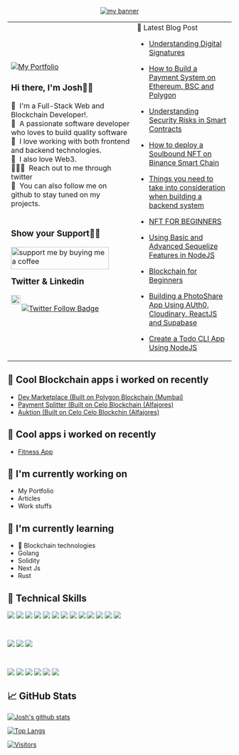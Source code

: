 <p align="center">
  <a href=http://joshade.netlify.com" target="_blank" rel="noreferrer"><img src="https://user-images.githubusercontent.com/40618946/141323629-485833a2-ef6b-4c2b-a023-32d0b883e431.png" alt="my banner"></a>
</p>
<table>
  <tr>
    <td valign="center">
      <a href="">
        <img src="https://img.shields.io/badge/my_portfolio-000?style=for-the-badge&logo=ko-fi&logoColor=white" alt="My Portfolio"/></a>
      <p>
        <h3>Hi there, I'm Josh👋🏾</h3>
        👀 &nbsp;I'm a Full-Stack Web and Blockchain Developer!.
        <br/>
        🚀 &nbsp;A passionate software developer who loves to build quality software
        <br/>
        🚀 &nbsp;I love working with both frontend and backend technologies.
        <br/>
        🚀 &nbsp;I also love Web3.
        <br/>
        🧑🏽‍💻 &nbsp;Reach out to me through twitter
        <br />
        💞️ &nbsp;You can also follow me on github to stay tuned on my projects.
        <br/>
        <br />
        <h3>Show your Support🤝🏽</h3>
        <a href="https://www.buymeacoffee.com/josh4324"><img align="left" src="https://cdn.buymeacoffee.com/buttons/v2/default-yellow.png" height="50" width="220" alt="support me by buying me a coffee" /> <a/>
        <br/>
        <br />
        <h3>Twitter & Linkedin</h3>
       <a href="https://www.linkedin.com/in/joshuaadesanya/"><img align="left" src="https://raw.githubusercontent.com/yushi1007/yushi1007/main/images/linkedin.svg" alt="Yu Shi | LinkedIn" width="21px"/></a>
        <br/>
        <a href="https://twitter.com/josh_my_man">
          <img src="https://img.shields.io/twitter/follow/josh_my_man?color=0F182A&logo=twitter&style=for-the-badge" alt="Twitter Follow Badge"/></a>
       </p>
    </td>
    <td>
       📝 Latest Blog Post
                                                                        
- [Understanding Digital Signatures](https://adesanyajoshua.hashnode.dev/digital-signatures-101-understanding-the-basics)                                                                      
- [How to Build a Payment System on Ethereum, BSC and Polygon](https://adesanyajoshua.hashnode.dev/how-to-build-a-simple-payment-system-on-ethereum-binance-smart-chain-and-polygon)

- [Understanding Security Risks in Smart Contracts](https://adesanyajoshua.hashnode.dev/understanding-the-security-risks-in-smart-contract-development)
- [How to deploy a Soulbound NFT on Binance Smart Chain](https://adesanyajoshua.hashnode.dev/how-to-deploy-a-soulbound-nft-contract-on-binance-smart-chain-with-thirdweb)
- [Things you need to take into consideration when building a backend system](https://adesanyajoshua.hashnode.dev/things-you-need-to-take-into-consideration-when-building-a-backend-software/)
- [NFT FOR BEGINNERS](https://adesanyajoshua.hashnode.dev/nft-for-beginners/)
- [Using Basic and Advanced Sequelize Features in NodeJS](https://www.section.io/engineering-education/complete-guide-on-using-sequelize-basic-and-advanced-features/)
- [Blockchain for Beginners](https://dev.to/josh4324/blockchain-for-beginners-5bc0)
- [Building a PhotoShare App Using AUth0, Cloudinary, ReactJS and Supabase](https://dev.to/hackmamba/building-a-photoshare-app-using-auth0-cloudinary-reactjs-and-supabase-12ne)
- [Create a Todo CLI App Using NodeJS](https://dev.to/josh4324/create-a-todo-cli-app-with-node-js-3hbc)  
 </td>
  </tr>
</table>

## 🔭 Cool Blockchain apps i worked on recently
- <a href="https://marketplace-escrow.netlify.app/" target="_blank" rel="noreferrer">Dev Marketplace (Built on Polygon Blockchain (Mumbai) </a>
- <a href="https://payment-split.netlify.app/" target="_blank" rel="noreferrer">Payment Splitter (Built on Celo Blockchain (Alfajores)</a>
- <a href="https://auktion.netlify.app/" target="_blank" rel="noreferrer">Auktion (Built on Celo Celo Blockchin (Alfajores)</a>
                                                                         
## 🔭 Cool apps i worked on recently
- <a href="https://strong-body.netlify.app/" target="_blank" rel="noreferrer">Fitness App</a>

## 🔭 I'm currently working on
- My Portfolio
- Articles
- Work stuffs

## 🌱 I'm currently learning

- 📱 Blockchain technologies
- Golang
- Solidity
- Next Js
- Rust

## 💼 Technical Skills

![](https://img.shields.io/badge/Code-React-informational?style=flat&logo=react&color=61DAFB)
![](https://img.shields.io/badge/Code-Redux-informational?style=flat&logo=Redux&color=764ABC)
![](https://img.shields.io/badge/Code-JavaScript-informational?style=flat&logo=JavaScript&color=F7DF1E)
![](https://img.shields.io/badge/Node.js-43853D?style=flat&logo=node.js&logoColor=white)
![](https://img.shields.io/badge/TypeScript-007ACC?style=flat&logo=typescript&logoColor=white)
![](https://img.shields.io/badge/Python-14354C?style=flat&logo=python&logoColor=white)
![](https://img.shields.io/badge/Go-00ADD8?style=flat&logo=go&logoColor=white)
![](https://img.shields.io/badge/Express.js-404D59?flat)
![](https://img.shields.io/badge/Tailwind_CSS-38B2AC?style=flat&logo=tailwind-css&logoColor=white)
![](https://img.shields.io/badge/MongoDB-4EA94B?style=flat&logo=mongodb&logoColor=white)
![](https://img.shields.io/badge/Code-HTML5-informational?style=flat&logo=HTML5&color=E34F26)
![](https://img.shields.io/badge/Code-PostgreSQL-informational?style=flat&logo=PostgreSQL&color=336791)
![](https://img.shields.io/badge/Code-SQLite-informational?style=flat&logo=SQLite&color=003B57)

</br>

![](https://img.shields.io/badge/Style-Bootstrap-informational?style=flat&logo=Bootstrap&color=7952B3)
![](https://img.shields.io/badge/Style-CSS3-informational?style=flat&logo=CSS3&color=1572B6)
![](https://img.shields.io/badge/Style-styled--components-informational?style=flat&logo=styled-components&color=DB7093)

</br>

![](https://img.shields.io/badge/Tools-Figma-informational?style=flat&logo=Figma&color=F24E1E)
![](https://img.shields.io/badge/Tools-NPM-informational?style=flat&logo=NPM&color=CB3837)
![](https://img.shields.io/badge/Tools-Heroku-informational?style=flat&logo=Heroku&color=430098)
![](https://img.shields.io/badge/Tools-Netlify-informational?style=flat&logo=netlify&color=00C7B7)
![](https://img.shields.io/badge/Tools-Git-informational?style=flat&logo=Git&color=F05032)
![](https://img.shields.io/badge/Tools-GitHub-informational?style=flat&logo=GitHub&color=181717)


## 📈 GitHub Stats

[![Josh's github stats](https://github-readme-stats.vercel.app/api?username=josh4324)](https://github.com/josh4324)

[![Top Langs](https://github-readme-stats.vercel.app/api/top-langs/?username=josh4324&layout=compact)](https://github.com/josh4324)

[![Visitors](https://visitor-badge.glitch.me/badge?page_id=jsoh4324.josh4324)](https://joshade.netlify.com)
